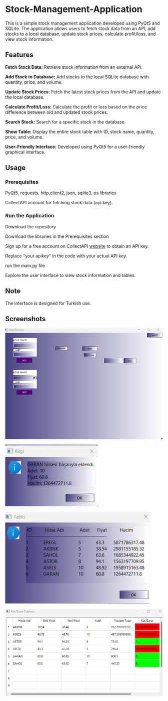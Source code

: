 # Stock-Management-Application
This is a simple stock management application developed using PyQt5 and SQLite. The application allows users to fetch stock data from an API, add stocks to a local database, update stock prices, calculate profit/loss, and view stock information.
## Features

**Fetch Stock Data:** Retrieve stock information from an external API.

**Add Stock to Database:** Add stocks to the local SQLite database with quantity, price, and volume.

**Update Stock Prices:** Fetch the latest stock prices from the API and update the local database.

**Calculate Profit/Loss:** Calculate the profit or loss based on the price difference between old and updated stock prices.

**Search Stock:** Search for a specific stock in the database.

**Show Table:** Display the entire stock table with ID, stock name, quantity, price, and volume.

**User-Friendly Interface:** Developed using PyQt5 for a user-friendly graphical interface.

## Usage

### Prerequisites
PyQt5,
requests,
http.client2,
json,
sqlite3,
os libraries

CollectAPI account for fetching stock data (api key).

### Run the Application
Download the repository

Download the libraries in the Prerequisites section

Sign up for a free account on CollectAPI [website](https://collectapi.com/tr/) to obtain an API key.

Replace "your apikey" in the code with your actual API key.

run the main.py file

Explore the user interface to view stock information and tables.

## Note

The interface is designed for Turkish use.

## Screenshots
![screenshot1](https://github.com/alisan0celik/Stock-Management-Application/blob/main/Screenshots/11.png)

![screenshot2](https://github.com/alisan0celik/Stock-Management-Application/blob/main/Screenshots/12.png)

![screenshot3](https://github.com/alisan0celik/Stock-Management-Application/blob/main/Screenshots/13.png)

![screenshot4](https://github.com/alisan0celik/Stock-Management-Application/blob/main/Screenshots/14.png)




